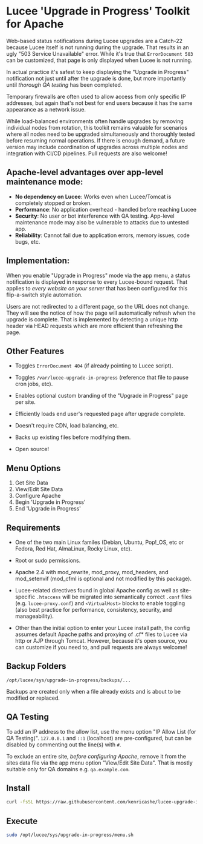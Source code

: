 # Lucee 'Upgrade in Progress' Toolkit for Apache

Web-based status notifications during Lucee upgrades are a Catch-22 because Lucee itself is not running during the upgrade. That results in an ugly "503 Service Unavailable" error. While it's true that `ErrorDocument 503` can be customized, that page is only displayed when Lucee is not running.

In actual practice it's safest to keep displaying the "Upgrade in Progress" notification not just until after the upgrade is done, but more importantly until *thorough QA testing* has been completed.

Temporary firewalls are often used to allow access from only specific IP addresses, but again that's not best for end users because it has the same appearance as a network issue.

While load-balanced environments often handle upgrades by removing individual nodes from rotation, this toolkit remains valuable for scenarios where all nodes need to be upgraded simultaneously and thoroughly tested before resuming normal operations. If there is enough demand, a future version
may include coordination of upgrades across multiple nodes and integration with CI/CD pipelines.
Pull requests are also welcome!

## Apache-level advantages over app-level maintenance mode:

- **No dependency on Lucee**: Works even when Lucee/Tomcat is completely stopped or broken.
- **Performance**: No application overhead - handled before reaching Lucee
- **Security**: No user or bot interference with QA testing. App-level maintenance mode may also be vulnerable to attacks due to untested app.
- **Reliability**: Cannot fail due to application errors, memory issues, code bugs, etc.

## Implementation:

When you enable "Upgrade in Progress" mode via the app menu, a status notification is displayed in response to every Lucee-bound request. That applies to *every website on your server* that has been configured for this flip-a-switch style automation.

Users are not redirected to a different page, so the URL does not change. They will see the notice of how the page will automatically refresh when the upgrade is complete. That is implemented by detecting a unique http header via HEAD requests which are more efficient than refreshing the page.

## Other Features

- Toggles `ErrorDocument 404` (if already pointing to Lucee script).

- Toggles `/var/lucee-upgrade-in-progress` (reference that file to pause cron jobs, etc).

- Enables optional custom branding of the "Upgrade in Progress" page per site.

- Efficiently loads end user's requested page after upgrade complete.

- Doesn't require CDN, load balancing, etc.

- Backs up existing files before modifying them.

- Open source!


## Menu Options

1. Get Site Data
2. View/Edit Site Data
3. Configure Apache
4. Begin 'Upgrade in Progress'
5. End 'Upgrade in Progress'


## Requirements

- One of the two main Linux familes (Debian, Ubuntu, Pop!_OS, etc or Fedora, Red Hat, AlmaLinux, Rocky Linux, etc).

- Root or sudo permissions.

- Apache 2.4 with mod_rewrite, mod_proxy, mod_headers, and mod_setenvif (mod_cfml is optional and not modified by this package).

- Lucee-related directives found in global Apache config as well as site-specific `.htaccess` will be migrated into semantically correct `.conf` files (e.g. `lucee-proxy.conf`) and `<VirtualHost>` blocks to enable toggling (also best practice for performance, consistency, security, and manageability).

- Other than the initial option to enter your Lucee install path, the config assumes default Apache paths and proxying of .cf* files to Lucee via http or AJP through Tomcat. However, because it's open source, you can customize if you need to, and pull requests are always welcome!


## Backup Folders

`/opt/lucee/sys/upgrade-in-progress/backups/...`

Backups are created only when a file already exists and is about to be modified or replaced.


## QA Testing

To add an IP address to the allow list, use the menu option "IP Allow List (for QA Testing)". `127.0.0.1` and `::1` (localhost) are pre-configured, but can be disabled by commenting out the line(s) with `#`.

To exclude an entire site, *before configuring Apache*, remove it from the sites data file via the app menu option "View/Edit Site Data". That is mostly suitable only for QA domains e.g. `qa.example.com`.


## Install

```bash
curl -fsSL https://raw.githubusercontent.com/kenricashe/lucee-upgrade-in-progress-toolkit-for-apache/main/scripts/install.sh | sudo bash
```

## Execute

```bash
sudo /opt/lucee/sys/upgrade-in-progress/menu.sh
```
